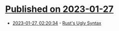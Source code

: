 # [Published on 2023-01-27](index.md)

* [2023-01-27, 02:20:34](https://news.ycombinator.com/item?id=34541695) - [Rust's Ugly Syntax](https://matklad.github.io/2023/01/26/rusts-ugly-syntax.html)
